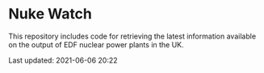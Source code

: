 # Nuke Watch

This repository includes code for retrieving the latest information available on the output of EDF nuclear power plants in the UK.

Last updated: 2021-06-06 20:22